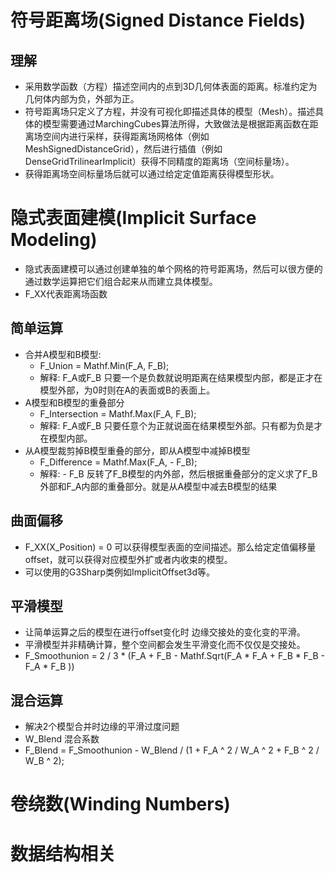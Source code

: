 # 符号距离场(Signed Distance Fields)

## 理解

* 采用数学函数（方程）描述空间内的点到3D几何体表面的距离。标准约定为几何体内部为负，外部为正。
* 符号距离场只定义了方程，并没有可视化即描述具体的模型（Mesh）。描述具体的模型需要通过MarchingCubes算法所得，大致做法是根据距离函数在距离场空间内进行采样，获得距离场网格体（例如MeshSignedDistanceGrid），然后进行插值（例如DenseGridTrilinearImplicit）获得不同精度的距离场（空间标量场）。
* 获得距离场空间标量场后就可以通过给定定值距离获得模型形状。

# 隐式表面建模(Implicit Surface Modeling) 

* 隐式表面建模可以通过创建单独的单个网格的符号距离场，然后可以很方便的通过数学运算把它们组合起来从而建立具体模型。
* F_XX代表距离场函数

## 简单运算

* 合并A模型和B模型: 
  * F_Union = Mathf.Min(F_A, F_B);
  * 解释: F_A或F_B 只要一个是负数就说明距离在结果模型内部，都是正才在模型外部，为0时则在A的表面或B的表面上。
* A模型和B模型的重叠部分
  * F_Intersection = Mathf.Max(F_A, F_B);
  * 解释: F_A或F_B 只要任意个为正就说面在结果模型外部。只有都为负是才在模型内部。
* 从A模型裁剪掉B模型重叠的部分，即从A模型中减掉B模型
  * F_Difference = Mathf.Max(F_A, - F_B);
  * 解释: - F_B 反转了F_B模型的内外部，然后根据重叠部分的定义求了F_B外部和F_A内部的重叠部分。就是从A模型中减去B模型的结果 

## 曲面偏移

* F_XX(X_Position) = 0 可以获得模型表面的空间描述。那么给定定值偏移量offset，就可以获得对应模型外扩或者内收束的模型。
* 可以使用的G3Sharp类例如ImplicitOffset3d等。

## 平滑模型 

* 让简单运算之后的模型在进行offset变化时 边缘交接处的变化变的平滑。
* 平滑模型并非精确计算，整个空间都会发生平滑变化而不仅仅是交接处。
* F_Smoothunion = 2 / 3 * (F_A + F_B - Mathf.Sqrt(F_A * F_A + F_B * F_B - F_A * F_B ))

## 混合运算

* 解决2个模型合并时边缘的平滑过度问题
* W_Blend 混合系数
* F_Blend = F_Smoothunion - W_Blend / (1 + F_A ^ 2 / W_A ^ 2 + F_B ^ 2 / W_B ^ 2);

# 卷绕数(Winding Numbers)

# 数据结构相关
